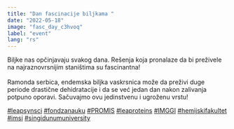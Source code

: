 ```yaml
---
title: "Dan fascinacije biljkama "
date: "2022-05-18"
image: "fasc_day_c3hvoq"
label: "event"
lang: "rs"
---
```

Biljke nas opčinjavaju svakog dana. Rešenja koja pronalaze da bi preživele na najraznovrsnijim staništima su fascinantna!
<br/><br/> 
Ramonda serbica, endemska biljka vaskrsnica može da preživi duge periode drastične dehidratacije i da se već jedan dan nakon zalivanja potpuno oporavi. Sačuvajmo ovu jedinstvenu i ugroženu vrstu!

<a href=''>#leapsynsci</a> <a href=''>#fondzanauku</a> <a href=''>#PROMIS</a> <a href=''>#leaproteins</a> <a href=''>#IMGGI</a> <a href=''>#hemijskifakultet</a> <a href=''>#imsi</a> <a href=''>#singidunumuniversity</a>

